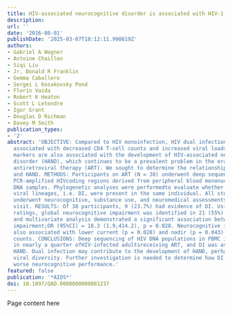 ```yaml
---
title: HIV-associated neurocognitive disorder is associated with HIV-1 dual infection
description:
url: ''
date: '2016-08-01'
publishDate: '2025-03-07T18:12:11.990619Z'
authors:
- Gabriel A Wagner
- Antoine Chaillon
- Siqi Liu
- Jr, Donald R Franklin
- Gemma Caballero
- Sergei L Kosakovsky Pond
- Florin Vaida
- Robert K Heaton
- Scott L Letendre
- Igor Grant
- Douglas D Richman
- Davey M Smith
publication_types:
- '2'
abstract: 'OBJECTIVE: Compared to HIV monoinfection, HIV dual infection (DI) has been
  associated with decreased CD4 T-cell counts and increased viral loads. The same
  markers are also associated with the development of HIV-associated neurocognitive
  disorder (HAND), which continues to be a prevalent problem in the era of combination
  antiretroviral therapy (ART). We sought to determine the relationship between DI
  and HAND. METHODS: Participants on ART (N = 38) underwent deep sequencingoffour
  PCR-amplified HIVcoding regions derived from peripheral blood mononuclear cell (PBMC)
  DNA samples. Phylogenetic analyses were performedto evaluate whether two distinct
  viral lineages, i.e. DI, were present in the same individual. All study participants
  underwent neurocognitive, substance use, and neuromedical assessments at each study
  visit. RESULTS: Of 38 participants, 9 (23.7%) had evidence of DI. Using clinical
  ratings, global neurocognitive impairment was identified in 21 (55%) participants,
  and multivariate analysis demonstrated a significant association between DI and
  impairment;OR (95%CI) = 18.3 (1.9,414.2), p = 0.028. Neurocognitive impairment was
  also associated with lower current (p = 0.028) and nadir (p = 0.043) CD4 T-cell
  counts. CONCLUSIONS: Deep sequencing of HIV DNA populations in PBMC identified DI
  in nearly a quarter ofHIV-infected adultsreceiving ART, and DI was associated with
  HAND. Dual infection may contribute to the development of HAND, perhaps due to increased
  viral diversity. Further investigation is needed to determine how DI results in
  worse neurocognitive performance.'
featured: false
publication: '*AIDS*'
doi: 10.1097/QAD.0000000000001237
---
```


Page content here